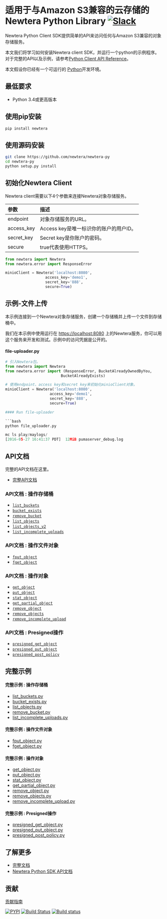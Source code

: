 # 适用于与Amazon S3兼容的云存储的Newtera Python Library [![Slack](https://slack.min.io/slack?type=svg)](https://slack.min.io)

Newtera Python Client SDK提供简单的API来访问任何与Amazon S3兼容的对象存储服务。

本文我们将学习如何安装Newtera client SDK，并运行一个python的示例程序。对于完整的API以及示例，请参考[Python Client API Reference](https://min.io/docs/newtera/linux/developers/python/API.html)。

本文假设你已经有一个可运行的 [Python](https://www.python.org/downloads/)开发环境。

## 最低要求

- Python 3.4或更高版本

## 使用pip安装

```sh
pip install newtera
```

## 使用源码安装

```sh
git clone https://github.com/newtera/newtera-py
cd newtera-py
python setup.py install
```

## 初始化Newtera Client

Newtera client需要以下4个参数来连接Newtera对象存储服务。

| 参数     | 描述  |
| :------- | :---- |
| endpoint | 对象存储服务的URL。 |
| access_key| Access key是唯一标识你的账户的用户ID。  |
| secret_key| Secret key是你账户的密码。   |
|secure| true代表使用HTTPS。 |

```py
from newtera import Newtera
from newtera.error import ResponseError

minioClient = Newtera('localhost:8080',
                  access_key='demo1',
                  secret_key='888',
                  secure=True)
```


## 示例-文件上传
本示例连接到一个Newtera对象存储服务，创建一个存储桶并上传一个文件到存储桶中。

我们在本示例中使用运行在 [https://localhost:8080](https://localhost:8080) 上的Newtera服务，你可以用这个服务来开发和测试。示例中的访问凭据是公开的。

#### file-uploader.py

```py
# 引入Newtera包。
from newtera import Newtera
from newtera.error import (ResponseError, BucketAlreadyOwnedByYou,
                         BucketAlreadyExists)

# 使用endpoint、access key和secret key来初始化minioClient对象。
minioClient = Newtera('localhost:8080',
                    access_key='demo1',
                    secret_key='888',
                    secure=True)

#### Run file-uploader

```bash
python file_uploader.py

mc ls play/maylogs/
[2016-05-27 16:41:37 PDT]  12MiB pumaserver_debug.log
```

## API文档

完整的API文档在这里。
* [完整API文档](https://min.io/docs/newtera/linux/developers/python/API.html)

### API文档 : 操作存储桶

* [`list_buckets`](https://min.io/docs/newtera/linux/developers/python/API.html#list_buckets)
* [`bucket_exists`](https://min.io/docs/newtera/linux/developers/python/API.html#bucket_exists)
* [`remove_bucket`](https://min.io/docs/newtera/linux/developers/python/API.html#remove_bucket)
* [`list_objects`](https://min.io/docs/newtera/linux/developers/python/API.html#list_objects)
* [`list_objects_v2`](https://min.io/docs/newtera/linux/developers/python/API.html#list_objects_v2)
* [`list_incomplete_uploads`](https://min.io/docs/newtera/linux/developers/python/API.html#list_incomplete_uploads)

### API文档 : 操作文件对象

* [`fput_object`](https://min.io/docs/newtera/linux/developers/python/API.html#fput_object)
* [`fget_object`](https://min.io/docs/newtera/linux/developers/python/API.html#fget_object)

### API文档 : 操作对象

* [`get_object`](https://min.io/docs/newtera/linux/developers/python/API.html#get_object)
* [`put_object`](https://min.io/docs/newtera/linux/developers/python/API.html#put_object)
* [`stat_object`](https://min.io/docs/newtera/linux/developers/python/API.html#stat_object)
* [`get_partial_object`](https://min.io/docs/newtera/linux/developers/python/API.html#get_partial_object)
* [`remove_object`](https://min.io/docs/newtera/linux/developers/python/API.html#remove_object)
* [`remove_objects`](https://min.io/docs/newtera/linux/developers/python/API.html#remove_objects)
* [`remove_incomplete_upload`](https://min.io/docs/newtera/linux/developers/python/API.html#remove_incomplete_upload)

### API文档 : Presigned操作

* [`presigned_get_object`](https://min.io/docs/newtera/linux/developers/python/API.html#presigned_get_object)
* [`presigned_put_object`](https://min.io/docs/newtera/linux/developers/python/API.html#presigned_put_object)
* [`presigned_post_policy`](https://min.io/docs/newtera/linux/developers/python/API.html#presigned_post_policy)

## 完整示例

#### 完整示例 : 操作存储桶

* [list_buckets.py](https://github.com/newtera/newtera-py/blob/master/examples/list_buckets.py)
* [bucket_exists.py](https://github.com/newtera/newtera-py/blob/master/examples/bucket_exists.py)
* [list_objects.py](https://github.com/newtera/newtera-py/blob/master/examples/list_objects.py)
* [remove_bucket.py](https://github.com/newtera/newtera-py/blob/master/examples/remove_bucket.py)
* [list_incomplete_uploads.py](https://github.com/newtera/newtera-py/blob/master/examples/list_incomplete_uploads.py)

#### 完整示例 : 操作文件对象

* [fput_object.py](https://github.com/newtera/newtera-py/blob/master/examples/fput_object.py)
* [fget_object.py](https://github.com/newtera/newtera-py/blob/master/examples/fget_object.py)

#### 完整示例 : 操作对象

* [get_object.py](https://github.com/newtera/newtera-py/blob/master/examples/get_object.py)
* [put_object.py](https://github.com/newtera/newtera-py/blob/master/examples/put_object.py)
* [stat_object.py](https://github.com/newtera/newtera-py/blob/master/examples/stat_object.py)
* [get_partial_object.py](https://github.com/newtera/newtera-py/blob/master/examples/get_partial_object.py)
* [remove_object.py](https://github.com/newtera/newtera-py/blob/master/examples/remove_object.py)
* [remove_objects.py](https://github.com/newtera/newtera-py/blob/master/examples/remove_objects.py)
* [remove_incomplete_upload.py](https://github.com/newtera/newtera-py/blob/master/examples/remove_incomplete_upload.py)

#### 完整示例 : Presigned操作

* [presigned_get_object.py](https://github.com/newtera/newtera-py/blob/master/examples/presigned_get_object.py)
* [presigned_put_object.py](https://github.com/newtera/newtera-py/blob/master/examples/presigned_put_object.py)
* [presigned_post_policy.py](https://github.com/newtera/newtera-py/blob/master/examples/presigned_post_policy.py)

## 了解更多

* [完整文档](https://min.io/docs/newtera/kubernetes/upstream/index.html)
* [Newtera Python SDK API文档](https://min.io/docs/newtera/linux/developers/python/API.html)

## 贡献

[贡献指南](https://github.com/newtera/newtera-py/blob/master/docs/zh_CN/CONTRIBUTING.md)

[![PYPI](https://img.shields.io/pypi/v/newtera.svg)](https://pypi.python.org/pypi/newtera)
[![Build Status](https://travis-ci.org/newtera/newtera-py.svg)](https://travis-ci.org/newtera/newtera-py)
[![Build status](https://ci.appveyor.com/api/projects/status/1d05e6nvxcelmrak?svg=true)](https://ci.appveyor.com/project/harshavardhana/newtera-py)
